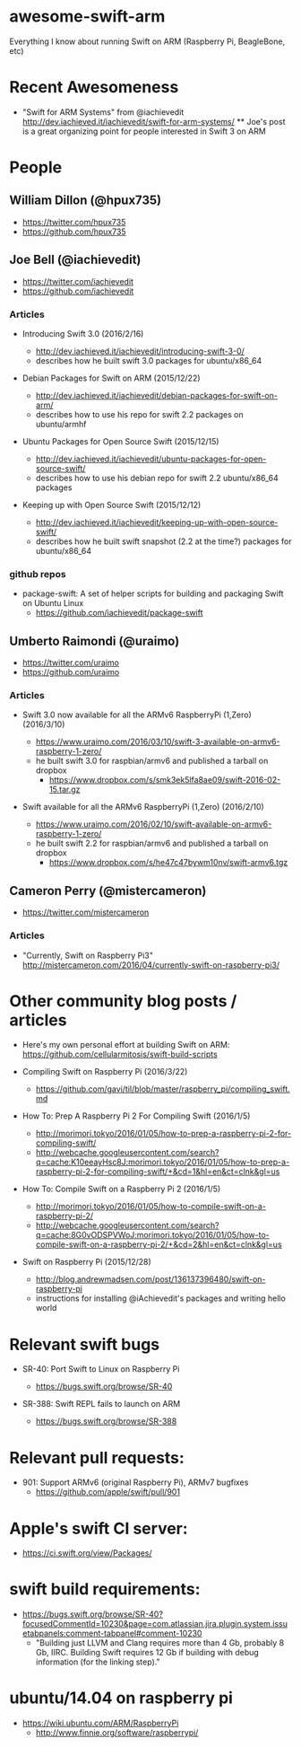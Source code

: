 # awesome-swift-arm
Everything I know about running Swift on ARM (Raspberry Pi, BeagleBone, etc)

# Recent Awesomeness

* "Swift for ARM Systems" from @iachievedit http://dev.iachieved.it/iachievedit/swift-for-arm-systems/
** Joe's post is a great organizing point for people interested in Swift 3 on ARM 

# People

## William Dillon (@hpux735)

* https://twitter.com/hpux735
* https://github.com/hpux735

## Joe Bell (@iachievedit)

* https://twitter.com/iachievedit
* https://github.com/iachievedit

### Articles

* Introducing Swift 3.0 (2016/2/16)
  * http://dev.iachieved.it/iachievedit/introducing-swift-3-0/
  * describes how he built swift 3.0 packages for ubuntu/x86_64

* Debian Packages for Swift on ARM (2015/12/22)
  * http://dev.iachieved.it/iachievedit/debian-packages-for-swift-on-arm/
  * describes how to use his repo for swift 2.2 packages on ubuntu/armhf

* Ubuntu Packages for Open Source Swift (2015/12/15)
  * http://dev.iachieved.it/iachievedit/ubuntu-packages-for-open-source-swift/
  * describes how to use his debian repo for swift 2.2 ubuntu/x86_64 packages

* Keeping up with Open Source Swift (2015/12/12)
  * http://dev.iachieved.it/iachievedit/keeping-up-with-open-source-swift/
  * describes how he built swift snapshot (2.2 at the time?) packages for ubuntu/x86_64

### github repos

* package-swift: A set of helper scripts for building and packaging Swift on Ubuntu Linux
  * https://github.com/iachievedit/package-swift

## Umberto Raimondi (@uraimo)

* https://twitter.com/uraimo
* https://github.com/uraimo

### Articles

* Swift 3.0 now available for all the ARMv6 RaspberryPi (1,Zero) (2016/3/10)
  * https://www.uraimo.com/2016/03/10/swift-3-available-on-armv6-raspberry-1-zero/
  * he built swift 3.0 for raspbian/armv6 and published a tarball on dropbox
    * https://www.dropbox.com/s/smk3ek5lfa8ae09/swift-2016-02-15.tar.gz

* Swift available for all the ARMv6 RaspberryPi (1,Zero) (2016/2/10)
  * https://www.uraimo.com/2016/02/10/swift-available-on-armv6-raspberry-1-zero/
  * he built swift 2.2 for raspbian/armv6 and published a tarball on dropbox
    * https://www.dropbox.com/s/he47c47bywm10nv/swift-armv6.tgz

## Cameron Perry (@mistercameron)

* https://twitter.com/mistercameron

### Articles

* "Currently, Swift on Raspberry Pi3" http://mistercameron.com/2016/04/currently-swift-on-raspberry-pi3/

# Other community blog posts / articles

* Here's my own personal effort at building Swift on ARM: https://github.com/cellularmitosis/swift-build-scripts

* Compiling Swift on Raspberry Pi (2016/3/22)
  * https://github.com/gavi/til/blob/master/raspberry_pi/compiling_swift.md

* How To: Prep A Raspberry Pi 2 For Compiling Swift (2016/1/5)
  * http://morimori.tokyo/2016/01/05/how-to-prep-a-raspberry-pi-2-for-compiling-swift/
  * http://webcache.googleusercontent.com/search?q=cache:K10eeayHsc8J:morimori.tokyo/2016/01/05/how-to-prep-a-raspberry-pi-2-for-compiling-swift/+&cd=1&hl=en&ct=clnk&gl=us

* How To: Compile Swift on a Raspberry Pi 2 (2016/1/5)
  * http://morimori.tokyo/2016/01/05/how-to-compile-swift-on-a-raspberry-pi-2/
  * http://webcache.googleusercontent.com/search?q=cache:8G0vODSPVWoJ:morimori.tokyo/2016/01/05/how-to-compile-swift-on-a-raspberry-pi-2/+&cd=2&hl=en&ct=clnk&gl=us

* Swift on Raspberry Pi (2015/12/28)
  * http://blog.andrewmadsen.com/post/136137396480/swift-on-raspberry-pi
  * instructions for installing @iAchievedit's packages and writing hello world

# Relevant swift bugs

* SR-40: Port Swift to Linux on Raspberry Pi
  * https://bugs.swift.org/browse/SR-40

* SR-388: Swift REPL fails to launch on ARM
  * https://bugs.swift.org/browse/SR-388

# Relevant pull requests:

* 901: Support ARMv6 (original Raspberry Pi), ARMv7 bugfixes
  * https://github.com/apple/swift/pull/901

# Apple's swift CI server:

* https://ci.swift.org/view/Packages/

# swift build requirements:

* https://bugs.swift.org/browse/SR-40?focusedCommentId=10230&page=com.atlassian.jira.plugin.system.issuetabpanels:comment-tabpanel#comment-10230
  * "Building just LLVM and Clang requires more than 4 Gb, probably 8 Gb, IIRC. Building Swift requires 12 Gb if building with debug information (for the linking step)."

# ubuntu/14.04 on raspberry pi

* https://wiki.ubuntu.com/ARM/RaspberryPi
  * http://www.finnie.org/software/raspberrypi/
